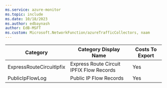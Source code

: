 ```yaml
---
ms.service: azure-monitor
ms.topic: include
ms.date: 10/18/2023
ms.author: edbaynash
author: EdB-MSFT
ms.custom: Microsoft.NetworkFunction/azureTrafficCollectors, naam
---
```

  
  
|Category|Category Display Name|Costs To Export|
|---|---|---|
|ExpressRouteCircuitIpfix |Express Route Circuit IPFIX Flow Records |Yes |
|PublicIpFlowLog |Public IP Flow Records |Yes |